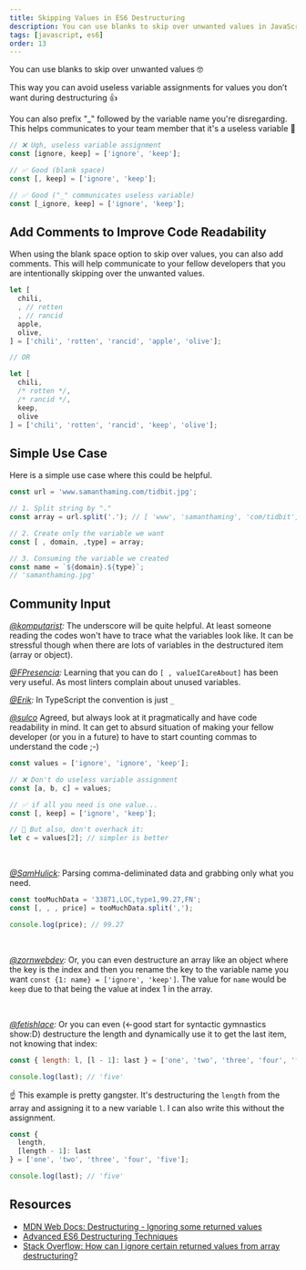 ```yaml
---
title: Skipping Values in ES6 Destructuring
description: You can use blanks to skip over unwanted values in JavaScript. Perfect to avoid creating useless variable assignments for values you don’t want during destructuring...
tags: [javascript, es6]
order: 13
---
```


You can use blanks to skip over unwanted values 🤓

This way you can avoid useless variable assignments for values you don’t want during destructuring 👍

You can also prefix "\_" followed by the variable name you're disregarding. This helps communicates to your team member that it's a useless variable 🤝

```javascript
// ❌ Ugh, useless variable assignment
const [ignore, keep] = ['ignore', 'keep'];

// ✅ Good (blank space)
const [, keep] = ['ignore', 'keep'];

// ✅ Good ("_" communicates useless variable)
const [_ignore, keep] = ['ignore', 'keep'];
```

## Add Comments to Improve Code Readability

When using the blank space option to skip over values, you can also add comments. This will help communicate to your fellow developers that you are intentionally skipping over the unwanted values.

<!-- prettier-ignore -->
```js
let [
  chili,
  , // rotten
  , // rancid
  apple,
  olive,
] = ['chili', 'rotten', 'rancid', 'apple', 'olive'];

// OR

let [
  chili,
  /* rotten */,
  /* rancid */,
  keep,
  olive
] = ['chili', 'rotten', 'rancid', 'keep', 'olive'];
```

## Simple Use Case

Here is a simple use case where this could be helpful.

<!-- prettier-ignore -->
```javascript
const url = 'www.samanthaming.com/tidbit.jpg';

// 1. Split string by "."
const array = url.split('.'); // [ 'www', 'samanthaming', 'com/tidbit', 'jpg' ]

// 2. Create only the variable we want
const [ , domain, ,type] = array;

// 3. Consuming the variable we created
const name = `${domain}.${type}`;
// 'samanthaming.jpg'
```

## Community Input

_[@komputarist](https://twitter.com/komputarist/status/1231469117816877056?s=20):_ The underscore will be quite helpful. At least someone reading the codes won't have to trace what the variables look like. It can be stressful though when there are lots of variables in the destructured item (array or object).

_[@FPresencia](https://twitter.com/FPresencia/status/1231509593064398854?s=20):_ Learning that you can do `[ , valueICareAbout]` has been very useful. As most linters complain about unused variables.

_[@Erik](https://twitter.com/ErikSjaastad/status/1231332363818287105?s=20):_ In TypeScript the convention is just `_`

_[@sulco](https://twitter.com/sulco/status/990952399060832257)_ Agreed, but always look at it pragmatically and have code readability in mind. It can get to absurd situation of making your fellow developer (or you in a future) to have to start counting commas to understand the code ;-)

```javascript
const values = ['ignore', 'ignore', 'keep'];

// ❌ Don't do useless variable assignment
const [a, b, c] = values;

// ✅ if all you need is one value...
const [, keep] = ['ignore', 'keep'];

// 🦄 But also, don't overhack it:
let c = values[2]; // simpler is better
```

<br>

_[@SamHulick](https://twitter.com/SamHulick):_ Parsing comma-deliminated data and grabbing only what you need.

```js
const tooMuchData = '33871,LOC,type1,99.27,FN';
const [, , , price] = tooMuchData.split(',');

console.log(price); // 99.27
```

<br>

_[@zornwebdev](https://twitter.com/zornwebdev/status/1231595452254085120?s=21):_ Or, you can even destructure an array like an object where the key is the index and then you rename the key to the variable name you want `const {1: name} = ['ignore', 'keep']`. The value for `name` would be `keep` due to that being the value at index 1 in the array.

<br>

_[@fetishlace](https://twitter.com/fetishlace/status/1232104714533208065?s=21):_ Or you can even (<-good start for syntactic gymnastics show:D) destructure the length and dynamically use it to get the last item, not knowing that index:

```javascript
const { length: l, [l - 1]: last } = ['one', 'two', 'three', 'four', 'five'];

console.log(last); // 'five'
```

☝️ This example is pretty gangster. It's destructuring the `length` from the array and assigning it to a new variable `l`. I can also write this without the assignment.

<!-- prettier-ignore -->
```javascript
const {
  length,
  [length - 1]: last
} = ['one', 'two', 'three', 'four', 'five'];

console.log(last); // 'five'
```

## Resources

- [MDN Web Docs: Destructuring - Ignoring some returned values](https://developer.mozilla.org/en-US/docs/Web/JavaScript/Reference/Operators/Destructuring_assignment#Ignoring_some_returned_values)
- [Advanced ES6 Destructuring Techniques](http://untangled.io/advanced-es6-destructuring-techniques/)
- [Stack Overflow: How can I ignore certain returned values from array destructuring?](https://stackoverflow.com/questions/46775128/how-can-i-ignore-certain-returned-values-from-array-destructuring)
